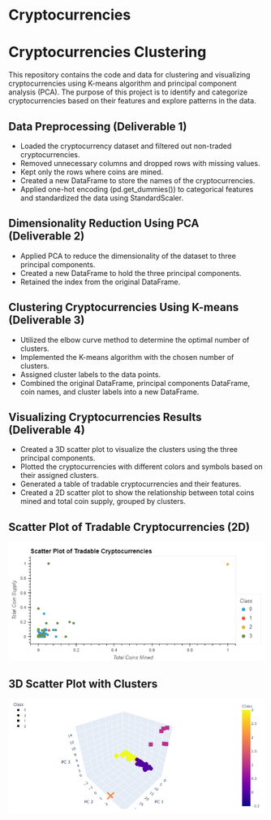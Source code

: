 # Cryptocurrencies

# Cryptocurrencies Clustering

This repository contains the code and data for clustering and visualizing cryptocurrencies using K-means algorithm and principal component analysis (PCA). The purpose of this project is to identify and categorize cryptocurrencies based on their features and explore patterns in the data.

## Data Preprocessing (Deliverable 1)

- Loaded the cryptocurrency dataset and filtered out non-traded cryptocurrencies.
- Removed unnecessary columns and dropped rows with missing values.
- Kept only the rows where coins are mined.
- Created a new DataFrame to store the names of the cryptocurrencies.
- Applied one-hot encoding (pd.get_dummies()) to categorical features and standardized the data using StandardScaler.

## Dimensionality Reduction Using PCA (Deliverable 2)

- Applied PCA to reduce the dimensionality of the dataset to three principal components.
- Created a new DataFrame to hold the three principal components.
- Retained the index from the original DataFrame.

## Clustering Cryptocurrencies Using K-means (Deliverable 3)

- Utilized the elbow curve method to determine the optimal number of clusters.
- Implemented the K-means algorithm with the chosen number of clusters.
- Assigned cluster labels to the data points.
- Combined the original DataFrame, principal components DataFrame, coin names, and cluster labels into a new DataFrame.

## Visualizing Cryptocurrencies Results (Deliverable 4)

- Created a 3D scatter plot to visualize the clusters using the three principal components.
- Plotted the cryptocurrencies with different colors and symbols based on their assigned clusters.
- Generated a table of tradable cryptocurrencies and their features.
- Created a 2D scatter plot to show the relationship between total coins mined and total coin supply, grouped by clusters.

## Scatter Plot of Tradable Cryptocurrencies (2D)

![Scatter Plot of Tradable Cryptocurrencies](Screenshots/Scatter_Plot_of_Tradable_Cryptocurrencies.png)

## 3D Scatter Plot with Clusters

![3D Scatter Plot with Clusters](Screenshots/3D_Scatter_Plot_with_Clusters.png)
